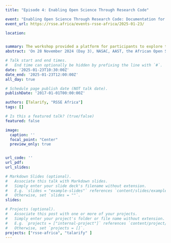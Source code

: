 ```yaml
---
title: "Episode 4: Enabling Open Science Through Research Code"

event: "Enabling Open Science Through Research Code: Documentation for Research Code"
event_url: https://rsse.africa/events-rsse-africa/2025-01-23/

location: 


summary: The workshop provided a platform for participants to explore the role of open science in enhancing Africa’s resilience to health and environmental challenges. It also focused on leveraging open science to address One Health issues and improve natural hazards resilience across the continent.
abstract: 'On 28 November 2024 (Day 3), NASAC, AAST, the African Open Science Platform (AOSP), CODATA, and Periperi-U organized an Open Science workshop side event on “Harnessing Open Science for One Health and Natural Hazards Resilience in Africa: Strengthening Academies of Science and Universities as Leaders in Open Science."'

# Talk start and end times.
#   End time can optionally be hidden by prefixing the line with `#`.
date: '2025-01-23T10:30:00Z'
date_end: '2025-01-23T12:00:00Z'
all_day: true

# Schedule page publish date (NOT talk date).
publishDate: '2017-01-01T00:00:00Z'

authors: [Talarify, "RSSE Africa"]
tags: []

# Is this a featured talk? (true/false)
featured: false

image:
  caption: ''
  focal_point: "Center"
  preview_only: true


url_code: ''
url_pdf: 
url_slides: 

# Markdown Slides (optional).
#   Associate this talk with Markdown slides.
#   Simply enter your slide deck's filename without extension.
#   E.g. `slides = "example-slides"` references `content/slides/example-slides.md`.
#   Otherwise, set `slides = ""`.
slides:

# Projects (optional).
#   Associate this post with one or more of your projects.
#   Simply enter your project's folder or file name without extension.
#   E.g. `projects = ["internal-project"]` references `content/project/deep-learning/index.md`.
#   Otherwise, set `projects = []`.
projects: ["rsse-africa", "talarify" ]
---
```



